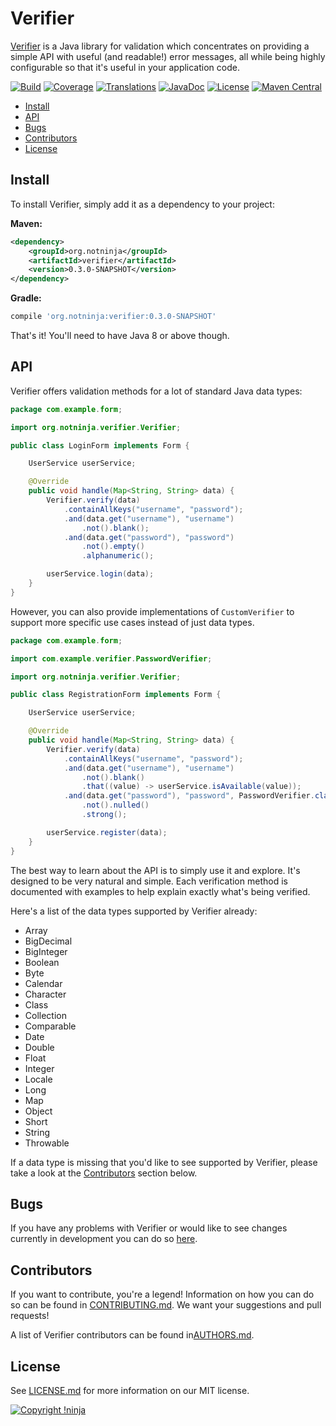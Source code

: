# Verifier

[Verifier](https://github.com/NotNinja/verifier) is a Java library for validation which concentrates on providing a
simple API with useful (and readable!) error messages, all while being highly configurable so that it's useful in your
application code.

[![Build](https://img.shields.io/travis/NotNinja/verifier/develop.svg)](https://travis-ci.org/NotNinja/verifier)
[![Coverage](https://img.shields.io/codecov/c/github/NotNinja/verifier/develop.svg)](https://codecov.io/gh/NotNinja/verifier)
[![Translations](https://d322cqt584bo4o.cloudfront.net/verifier/localized.svg)](https://crowdin.com/project/verifier)
[![JavaDoc](https://www.javadoc.io/badge/org.notninja/verifier.svg)](https://www.javadoc.io/doc/org.notninja/verifier)
[![License](https://img.shields.io/github/license/NotNinja/verifier.svg)](https://github.com/NotNinja/verifier/blob/master/LICENSE.md)
[![Maven Central](https://img.shields.io/maven-central/v/org.notninja/verifier.svg)](http://search.maven.org/#search%7Cga%7C1%7Cg%3A%22org.notninja%22%20AND%20a%3A%22verifier%22)

* [Install](#install)
* [API](#api)
* [Bugs](#bugs)
* [Contributors](#contributors)
* [License](#license)

## Install

To install Verifier, simply add it as a dependency to your project:

**Maven:**
``` xml
<dependency>
    <groupId>org.notninja</groupId>
    <artifactId>verifier</artifactId>
    <version>0.3.0-SNAPSHOT</version>
</dependency>
```

**Gradle:**
``` groovy
compile 'org.notninja:verifier:0.3.0-SNAPSHOT'
```

That's it! You'll need to have Java 8 or above though.

## API

Verifier offers validation methods for a lot of standard Java data types:

``` java
package com.example.form;

import org.notninja.verifier.Verifier;

public class LoginForm implements Form {

    UserService userService;

    @Override
    public void handle(Map<String, String> data) {
        Verifier.verify(data)
            .containAllKeys("username", "password");
            .and(data.get("username"), "username")
                .not().blank();
            .and(data.get("password"), "password")
                .not().empty()
                .alphanumeric();

        userService.login(data);
    }
}
```

However, you can also provide implementations of `CustomVerifier` to support more specific use cases instead of just
data types.

``` java
package com.example.form;

import com.example.verifier.PasswordVerifier;

import org.notninja.verifier.Verifier;

public class RegistrationForm implements Form {

    UserService userService;

    @Override
    public void handle(Map<String, String> data) {
        Verifier.verify(data)
            .containAllKeys("username", "password");
            .and(data.get("username"), "username")
                .not().blank()
                .that((value) -> userService.isAvailable(value));
            .and(data.get("password"), "password", PasswordVerifier.class)
                .not().nulled()
                .strong();

        userService.register(data);
    }
}
```

The best way to learn about the API is to simply use it and explore. It's designed to be very natural and simple. Each
verification method is documented with examples to help explain exactly what's being verified.

Here's a list of the data types supported by Verifier already:

* Array
* BigDecimal
* BigInteger
* Boolean
* Byte
* Calendar
* Character
* Class
* Collection
* Comparable
* Date
* Double
* Float
* Integer
* Locale
* Long
* Map
* Object
* Short
* String
* Throwable

If a data type is missing that you'd like to see supported by Verifier, please take a look at the
[Contributors](#contributors) section below.

## Bugs

If you have any problems with Verifier or would like to see changes currently in development you can do so
[here](https://github.com/NotNinja/verifier/issues).

## Contributors

If you want to contribute, you're a legend! Information on how you can do so can be found in
[CONTRIBUTING.md](https://github.com/NotNinja/verifier/blob/master/CONTRIBUTING.md). We want your suggestions and pull
requests!

A list of Verifier contributors can be found in[AUTHORS.md](https://github.com/NotNinja/verifier/blob/master/AUTHORS.md).

## License

See [LICENSE.md](https://github.com/NotNinja/verifier/raw/master/LICENSE.md) for more information on our MIT license.

[![Copyright !ninja](https://cdn.rawgit.com/NotNinja/branding/master/assets/copyright/base/not-ninja-copyright-186x25.png)](https://not.ninja)
